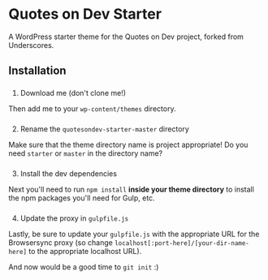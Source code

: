# Quotes on Dev Starter

A WordPress starter theme for the Quotes on Dev project, forked from Underscores.

## Installation

### 
1. Download me (don't clone me!)

Then add me to your `wp-content/themes` directory.

### 

2. Rename the `quotesondev-starter-master` directory

Make sure that the theme directory name is project appropriate! Do you need `starter` or `master` in the directory name?

### 

3. Install the dev dependencies

Next you'll need to run `npm install` **inside your theme directory** to install the npm packages you'll need for Gulp, etc.

### 

4. Update the proxy in `gulpfile.js`

Lastly, be sure to update your `gulpfile.js` with the appropriate URL for the Browsersync proxy (so change `localhost[:port-here]/[your-dir-name-here]` to the appropriate localhost URL).

And now would be a good time to `git init` :)
